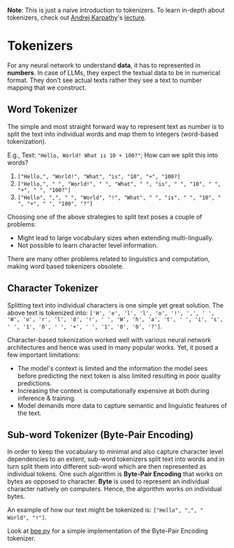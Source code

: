 **Note**: This is just a naive introduction to tokenizers. To learn in-depth about tokenizers, check out [Andrej Karpathy](https://x.com/karpathy)'s [lecture](https://www.youtube.com/watch?v=zduSFxRajkE&t=6453s).

# Tokenizers

For any neural network to understand **data**, it has to represented in **numbers**. In case of LLMs, they expect the textual data to be in numerical format. They don't see actual texts rather they see a text to number mapping that we construct.

## Word Tokenizer

The simple and most straight forward way to represent text as number is to split the text into individual words and map them to integers (word-based tokenization).

E.g., Text: `"Hello, World! What is 10 + 100?"`; How can we split this into words?

1. `["Hello,", "World!", "What", "is", "10", "+", "100?]`
2. `["Hello,", " ", "World!", " ", "What", " ", "is", " ", "10", " ", "+", " ", "100?"]`
3. `["Hello", ",", " ", "World", "!", "What", " ", "is", " ", "10", " ", "+", " ", "100", "?"]`

Choosing one of the above strategies to split text poses a couple of problems:

- Might lead to large vocabulary sizes when extending multi-lingually.
- Not possible to learn character level information.

There are many other problems related to linguistics and computation, making word based tokenizers obsolete.

## Character Tokenizer

Splitting text into individual characters is one simple yet great solution. The above text is tokenized into: `['H', 'e', 'l', 'l', 'o', '!', ',', ' ', 'W', 'o', 'r', 'l', 'd', '!', ' ', 'W', 'h', 'a', 't', ' ', 'i', 's', ' ', '1', '0', ' ', '+', ' ', '1', '0', '0', '?']`.

Character-based tokenization worked well with various neural network architectures and hence was used in many popular works. Yet, it posed a few important limitations:

- The model's context is limited and the information the model sees before predicting the next token is also limited resulting in poor quality predictions.
- Increasing the context is computationally expensive at both during inference & training.
- Model demands more data to capture semantic and linguistic features of the text.

## Sub-word Tokenizer (Byte-Pair Encoding)

In order to keep the vocabulary to minimal and also capture character level dependencies to an extent, sub-word tokenizers split text into words and in turn split them into different sub-word which are then represented as individual tokens. One such algorithm is **Byte-Pair Encoding** that works on bytes as opposed to character. **Byte** is used to represent an individual character natively on computers. Hence, the algorithm works on individual bytes.

An example of how our text might be tokenized is: `["Hello", ",", " World", "!"]`.

Look at [bpe.py](./bpe.py) for a simple implementation of the Byte-Pair Encoding tokenizer.

